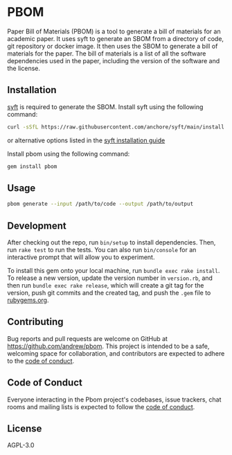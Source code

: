 # PBOM

Paper Bill of Materials (PBOM) is a tool to generate a bill of materials for an academic paper. It uses syft to generate an SBOM from a directory of code, git repository or docker image. It then uses the SBOM to generate a bill of materials for the paper. The bill of materials is a list of all the software dependencies used in the paper, including the version of the software and the license.

## Installation

[syft](https://github.com/anchore/syft) is required to generate the SBOM. Install syft using the following command:

```bash
curl -sSfL https://raw.githubusercontent.com/anchore/syft/main/install.sh | sh -s -- -b /usr/local/bin
```

or alternative options listed in the [syft installation guide](https://github.com/anchore/syft?tab=readme-ov-file#installation)

Install pbom using the following command:

```bash
gem install pbom
```

## Usage

```bash
pbom generate --input /path/to/code --output /path/to/output
```

## Development

After checking out the repo, run `bin/setup` to install dependencies. Then, run `rake test` to run the tests. You can also run `bin/console` for an interactive prompt that will allow you to experiment.

To install this gem onto your local machine, run `bundle exec rake install`. To release a new version, update the version number in `version.rb`, and then run `bundle exec rake release`, which will create a git tag for the version, push git commits and the created tag, and push the `.gem` file to [rubygems.org](https://rubygems.org).

## Contributing

Bug reports and pull requests are welcome on GitHub at https://github.com/andrew/pbom. This project is intended to be a safe, welcoming space for collaboration, and contributors are expected to adhere to the [code of conduct](https://github.com/[USERNAME]/pbom/blob/main/CODE_OF_CONDUCT.md).

## Code of Conduct

Everyone interacting in the Pbom project's codebases, issue trackers, chat rooms and mailing lists is expected to follow the [code of conduct](https://github.com/andrew/pbom/blob/main/CODE_OF_CONDUCT.md).

## License

AGPL-3.0
